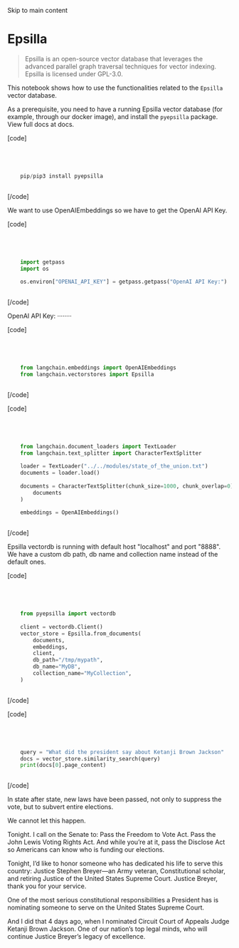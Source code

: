 

Skip to main content

# Epsilla

> Epsilla is an open-source vector database that leverages the advanced parallel graph traversal techniques for vector indexing. Epsilla is licensed under GPL-3.0.

This notebook shows how to use the functionalities related to the `Epsilla` vector database.

As a prerequisite, you need to have a running Epsilla vector database (for example, through our docker image), and install the `pyepsilla` package. View full docs at docs.

[code]
```python




    pip/pip3 install pyepsilla  
    


```
[/code]


We want to use OpenAIEmbeddings so we have to get the OpenAI API Key.

[code]
```python




    import getpass  
    import os  
      
    os.environ["OPENAI_API_KEY"] = getpass.getpass("OpenAI API Key:")  
    


```
[/code]


OpenAI API Key: ········

[code]
```python




    from langchain.embeddings import OpenAIEmbeddings  
    from langchain.vectorstores import Epsilla  
    


```
[/code]


[code]
```python




    from langchain.document_loaders import TextLoader  
    from langchain.text_splitter import CharacterTextSplitter  
      
    loader = TextLoader("../../modules/state_of_the_union.txt")  
    documents = loader.load()  
      
    documents = CharacterTextSplitter(chunk_size=1000, chunk_overlap=0).split_documents(  
        documents  
    )  
      
    embeddings = OpenAIEmbeddings()  
    


```
[/code]


Epsilla vectordb is running with default host "localhost" and port "8888". We have a custom db path, db name and collection name instead of the default ones.

[code]
```python




    from pyepsilla import vectordb  
      
    client = vectordb.Client()  
    vector_store = Epsilla.from_documents(  
        documents,  
        embeddings,  
        client,  
        db_path="/tmp/mypath",  
        db_name="MyDB",  
        collection_name="MyCollection",  
    )  
    


```
[/code]


[code]
```python




    query = "What did the president say about Ketanji Brown Jackson"  
    docs = vector_store.similarity_search(query)  
    print(docs[0].page_content)  
    


```
[/code]


In state after state, new laws have been passed, not only to suppress the vote, but to subvert entire elections.

We cannot let this happen.

Tonight. I call on the Senate to: Pass the Freedom to Vote Act. Pass the John Lewis Voting Rights Act. And while you’re at it, pass the Disclose Act so Americans can know who is funding our elections.

Tonight, I’d like to honor someone who has dedicated his life to serve this country: Justice Stephen Breyer—an Army veteran, Constitutional scholar, and retiring Justice of the United States Supreme
Court. Justice Breyer, thank you for your service.

One of the most serious constitutional responsibilities a President has is nominating someone to serve on the United States Supreme Court.

And I did that 4 days ago, when I nominated Circuit Court of Appeals Judge Ketanji Brown Jackson. One of our nation’s top legal minds, who will continue Justice Breyer’s legacy of excellence.

